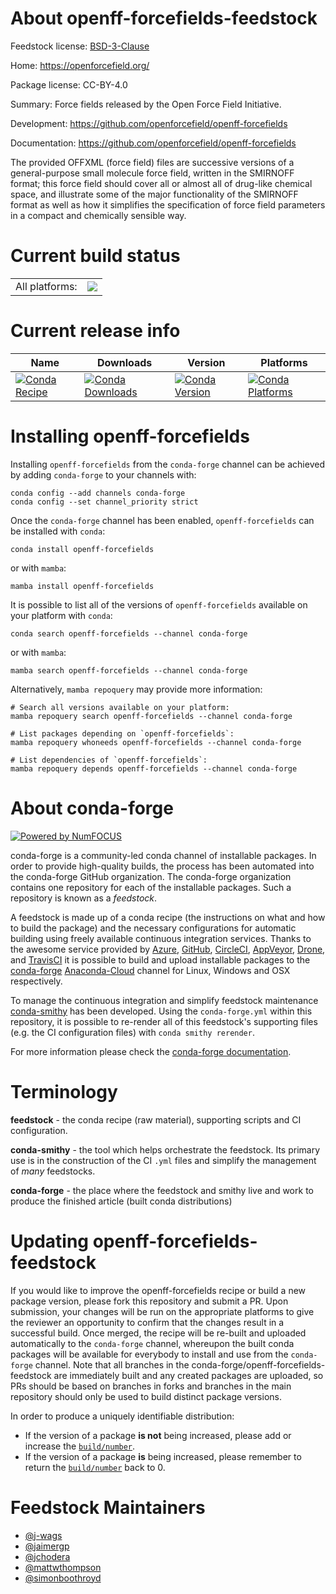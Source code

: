 About openff-forcefields-feedstock
==================================

Feedstock license: [BSD-3-Clause](https://github.com/conda-forge/openff-forcefields-feedstock/blob/main/LICENSE.txt)

Home: https://openforcefield.org/

Package license: CC-BY-4.0

Summary: Force fields released by the Open Force Field Initiative.

Development: https://github.com/openforcefield/openff-forcefields

Documentation: https://github.com/openforcefield/openff-forcefields

The provided OFFXML (force field) files are successive versions
of a general-purpose small molecule force field, written in the
SMIRNOFF format; this force field should cover all or almost all
of drug-like chemical space, and illustrate some of the major
functionality of the SMIRNOFF format as well as how it simplifies
the specification of force field parameters in a compact and
chemically sensible way.


Current build status
====================


<table><tr><td>All platforms:</td>
    <td>
      <a href="https://dev.azure.com/conda-forge/feedstock-builds/_build/latest?definitionId=11603&branchName=main">
        <img src="https://dev.azure.com/conda-forge/feedstock-builds/_apis/build/status/openff-forcefields-feedstock?branchName=main">
      </a>
    </td>
  </tr>
</table>

Current release info
====================

| Name | Downloads | Version | Platforms |
| --- | --- | --- | --- |
| [![Conda Recipe](https://img.shields.io/badge/recipe-openff--forcefields-green.svg)](https://anaconda.org/conda-forge/openff-forcefields) | [![Conda Downloads](https://img.shields.io/conda/dn/conda-forge/openff-forcefields.svg)](https://anaconda.org/conda-forge/openff-forcefields) | [![Conda Version](https://img.shields.io/conda/vn/conda-forge/openff-forcefields.svg)](https://anaconda.org/conda-forge/openff-forcefields) | [![Conda Platforms](https://img.shields.io/conda/pn/conda-forge/openff-forcefields.svg)](https://anaconda.org/conda-forge/openff-forcefields) |

Installing openff-forcefields
=============================

Installing `openff-forcefields` from the `conda-forge` channel can be achieved by adding `conda-forge` to your channels with:

```
conda config --add channels conda-forge
conda config --set channel_priority strict
```

Once the `conda-forge` channel has been enabled, `openff-forcefields` can be installed with `conda`:

```
conda install openff-forcefields
```

or with `mamba`:

```
mamba install openff-forcefields
```

It is possible to list all of the versions of `openff-forcefields` available on your platform with `conda`:

```
conda search openff-forcefields --channel conda-forge
```

or with `mamba`:

```
mamba search openff-forcefields --channel conda-forge
```

Alternatively, `mamba repoquery` may provide more information:

```
# Search all versions available on your platform:
mamba repoquery search openff-forcefields --channel conda-forge

# List packages depending on `openff-forcefields`:
mamba repoquery whoneeds openff-forcefields --channel conda-forge

# List dependencies of `openff-forcefields`:
mamba repoquery depends openff-forcefields --channel conda-forge
```


About conda-forge
=================

[![Powered by
NumFOCUS](https://img.shields.io/badge/powered%20by-NumFOCUS-orange.svg?style=flat&colorA=E1523D&colorB=007D8A)](https://numfocus.org)

conda-forge is a community-led conda channel of installable packages.
In order to provide high-quality builds, the process has been automated into the
conda-forge GitHub organization. The conda-forge organization contains one repository
for each of the installable packages. Such a repository is known as a *feedstock*.

A feedstock is made up of a conda recipe (the instructions on what and how to build
the package) and the necessary configurations for automatic building using freely
available continuous integration services. Thanks to the awesome service provided by
[Azure](https://azure.microsoft.com/en-us/services/devops/), [GitHub](https://github.com/),
[CircleCI](https://circleci.com/), [AppVeyor](https://www.appveyor.com/),
[Drone](https://cloud.drone.io/welcome), and [TravisCI](https://travis-ci.com/)
it is possible to build and upload installable packages to the
[conda-forge](https://anaconda.org/conda-forge) [Anaconda-Cloud](https://anaconda.org/)
channel for Linux, Windows and OSX respectively.

To manage the continuous integration and simplify feedstock maintenance
[conda-smithy](https://github.com/conda-forge/conda-smithy) has been developed.
Using the ``conda-forge.yml`` within this repository, it is possible to re-render all of
this feedstock's supporting files (e.g. the CI configuration files) with ``conda smithy rerender``.

For more information please check the [conda-forge documentation](https://conda-forge.org/docs/).

Terminology
===========

**feedstock** - the conda recipe (raw material), supporting scripts and CI configuration.

**conda-smithy** - the tool which helps orchestrate the feedstock.
                   Its primary use is in the construction of the CI ``.yml`` files
                   and simplify the management of *many* feedstocks.

**conda-forge** - the place where the feedstock and smithy live and work to
                  produce the finished article (built conda distributions)


Updating openff-forcefields-feedstock
=====================================

If you would like to improve the openff-forcefields recipe or build a new
package version, please fork this repository and submit a PR. Upon submission,
your changes will be run on the appropriate platforms to give the reviewer an
opportunity to confirm that the changes result in a successful build. Once
merged, the recipe will be re-built and uploaded automatically to the
`conda-forge` channel, whereupon the built conda packages will be available for
everybody to install and use from the `conda-forge` channel.
Note that all branches in the conda-forge/openff-forcefields-feedstock are
immediately built and any created packages are uploaded, so PRs should be based
on branches in forks and branches in the main repository should only be used to
build distinct package versions.

In order to produce a uniquely identifiable distribution:
 * If the version of a package **is not** being increased, please add or increase
   the [``build/number``](https://docs.conda.io/projects/conda-build/en/latest/resources/define-metadata.html#build-number-and-string).
 * If the version of a package **is** being increased, please remember to return
   the [``build/number``](https://docs.conda.io/projects/conda-build/en/latest/resources/define-metadata.html#build-number-and-string)
   back to 0.

Feedstock Maintainers
=====================

* [@j-wags](https://github.com/j-wags/)
* [@jaimergp](https://github.com/jaimergp/)
* [@jchodera](https://github.com/jchodera/)
* [@mattwthompson](https://github.com/mattwthompson/)
* [@simonboothroyd](https://github.com/simonboothroyd/)

